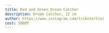 ```yaml
---
title: Red and Green Dream Catcher
description: Dream Catcher, 12 cm
author: https://www.instagram.com/trikstertin/
cost: 5000₸
---
```

